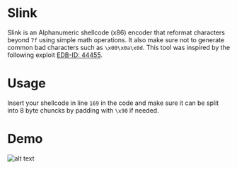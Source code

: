 # Slink
Slink is an Alphanumeric shellcode (x86) encoder that reformat characters beyond `7f` using simple math operations. It also make sure not to generate common bad characters such as `\x00\x0a\x0d`. This tool was inspired by the following exploit [EDB-ID: 44455](https://exploit-db.com/exploits/44455/).

# Usage
Insert your shellcode in line `169` in the code and make sure it can be split into 8 byte chuncks by padding with `\x90` if needed.

# Demo
![alt text](https://github.com/ihack4falafel/Slink/blob/master/PoC.gif)
